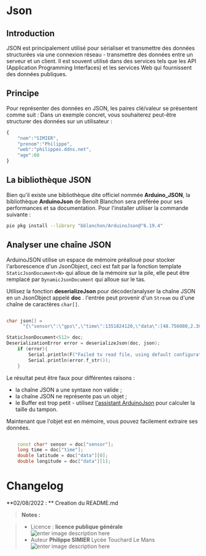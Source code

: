 ﻿# Json 


## Introduction

JSON est principalement utilisé pour sérialiser et transmettre des données structurées via une connexion réseau - transmettre des données entre un serveur et un client. Il est souvent utilisé dans des services tels que les API (Application Programming Interfaces) et les services Web qui fournissent des données publiques.

## Principe

Pour représenter des données en JSON, les paires clé/valeur se présentent comme suit :
Dans un exemple concret, vous souhaiterez peut-être structurer des données sur un utilisateur :
```js
{
    "nom":"SIMIER",
    "prenom":"Philippe",
    "web":"philippes.ddns.net",
    "age":60
}
```

##  La bibliothèque JSON
Bien qu'il existe une bibliothèque dite officiel nommée **Arduino_JSON**,
la bibliothèque **ArduinoJson**   de Benoît Blanchon sera préférée pour ses performances et sa documentation.
Pour l'installer  utiliser la commande suivante :
```bash
pio pkg install --library "bblanchon/ArduinoJson@^6.19.4"
```

## Analyser une chaîne JSON

ArduinoJSON utilise un espace de mémoire préalloué pour stocker l'arborescence d'un JsonObject, ceci est fait par la fonction template `StaticJsonDocument<N>` qui alloue de la mémoire sur la pile, elle peut être remplacé par `DynamicJsonDocument` qui alloue sur le tas.


Utilisez la fonction **deserializeJson** pour décoder/analyser la chaîne JSON en un JsonObject appelé **doc** . 
l'entrée peut provenir d'un `Stream` ou d'une chaîne de caractères `char[]`.
```cpp

char json[] =
      "{\"sensor\":\"gps\",\"time\":1351824120,\"data\":[48.756080,2.302038]}";

StaticJsonDocument<512> doc;
DeserializationError error = deserializeJson(doc, json);
    if (error){
        Serial.println(F("Failed to read file, using default configuration"));
        Serial.println(error.f_str());
    }
```
Le résultat peut être faux pour différentes raisons :

-   la chaîne JSON a une syntaxe non valide ;
-   la chaîne JSON ne représente pas un objet ;
-   le Buffer est trop petit - utilisez [l'assistant ArduinoJson](https://arduinojson.org/v6/assistant/) pour calculer la taille du tampon.

Maintenant que l'objet  est en mémoire, vous pouvez facilement extraire ses données. 
```cpp

	const char* sensor = doc["sensor"];
	long time = doc["time"];
    double latitude = doc["data"][0];
    double longitude = doc["data"][1];
```



# Changelog

**02/08/2022 : ** Creation du README.md 

> **Notes :**


> - Licence : **licence publique générale** ![enter image description here](https://img.shields.io/badge/licence-GPL-green.svg)
> - Auteur **Philippe SIMIER** Lycée Touchard Le Mans
>  ![enter image description here](https://img.shields.io/badge/built-passing-green.svg)
<!-- TOOLBOX 

Génération des badges : https://shields.io/
Génération de ce fichier : https://stackedit.io/editor#


